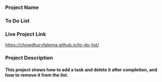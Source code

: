 ### Project Name
### To Do List

### Live Project Link
https://chowdhuryfatema.github.io/to-do-list/

### Project Description
#### This project shows how to add a task and delete it after completion, and how to remove it from the list.


